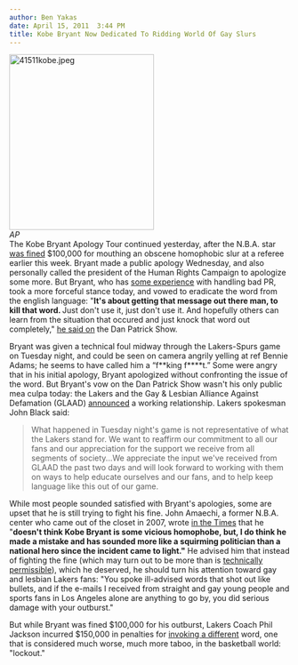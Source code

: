 ```yaml
---
author: Ben Yakas
date: April 15, 2011  3:44 PM
title: Kobe Bryant Now Dedicated To Ridding World Of Gay Slurs
---
```


<p><span class="mt-enclosure mt-enclosure-image" style="display: inline;"> </span></p><div class="image-left" style=" width:260px; "> <img alt="41511kobe.jpeg" src="https://web.archive.org/web/20110706143419im_/http://gothamist.com/attachments/byakas/41511kobe.jpeg" width="260" height="316"> <br> <i>AP</i></div> The Kobe Bryant Apology Tour continued yesterday, after the N.B.A. star <a href="https://web.archive.org/web/20110706143419/http://gothamist.com/2011/04/14/kobe_bryant_fined_100000_by_nba_for.php">was fined</a> $100,000 for mouthing an obscene homophobic slur at a referee earlier this week. Bryant made a public apology Wednesday, and also personally called the president of the Human Rights Campaign to apologize some more. But Bryant, who has <a href="https://web.archive.org/web/20110706143419/http://www.journalism.org/node/1664">some experience</a> with handling bad PR, took a more forceful stance today, and vowed to eradicate the word from the english language: &quot;<strong>It&apos;s about getting that message out there man, to kill that word. </strong>Just don&apos;t use it, just don&apos;t use it. And hopefully others can learn from the situation that occured and just knock that word out completely,&quot; <a href="https://web.archive.org/web/20110706143419/http://www.huffingtonpost.com/2011/04/15/kobe-bryant-kill-that-word_n_849776.html">he said on</a> the Dan Patrick Show.<p></p>

<p>Bryant was given a technical foul midway through the Lakers-Spurs game on Tuesday night, and could be seen on camera angrily yelling at ref Bennie Adams; he seems to have called him a &#x201C;f**king f****t.&#x201D; Some were angry that in his initial apology, Bryant apologized without confronting the issue of the word. But Bryant&apos;s vow on the Dan Patrick Show wasn&apos;t his only public mea culpa today: the Lakers and the Gay &amp; Lesbian Alliance Against Defamation (GLAAD) <a href="https://web.archive.org/web/20110706143419/http://sports.espn.go.com/los-angeles/nba/news/story?id=6361970&amp;campaign=rss&amp;source=ESPNHeadlines">announced</a> a working relationship. Lakers spokesman John Black said:</p>

<blockquote>What happened in Tuesday night&apos;s game is not representative of what the Lakers stand for. We want to reaffirm our commitment to all our fans and our appreciation for the support we receive from all segments of society...We appreciate the input we&apos;ve received from GLAAD the past two days and will look forward to working with them on ways to help educate ourselves and our fans, and to help keep language like this out of our game. </blockquote>

<p>While most people sounded satisfied with Bryant&apos;s apologies, some are upset that he is still trying to fight his fine. John Amaechi, a former N.B.A. center who came out of the closet in 2007, wrote <a href="https://web.archive.org/web/20110706143419/http://offthedribble.blogs.nytimes.com/2011/04/15/a-gay-former-player-responds-to-kobe-bryant/?partner=rss&amp;emc=rss">in the Times</a> that he &quot;<strong>doesn&apos;t think Kobe Bryant is some vicious homophobe, but, I do think he made a mistake and has sounded more like a squirming politician than a national hero since the incident came to light.&quot;</strong> He advised him that instead of fighting the fine (which may turn out to be more than is <a href="https://web.archive.org/web/20110706143419/http://www.slate.com/id/2291244/">technically permissible</a>), which he deserved, he should turn his attention toward gay and lesbian Lakers fans: &quot;You spoke ill-advised words that shot out like bullets, and if the e-mails I received from straight and gay young people and sports fans in Los Angeles alone are anything to go by, you did serious damage with your outburst.&quot;</p>

<p>But while Bryant was fined $100,000 for his outburst, Lakers Coach Phil Jackson incurred $150,000 in penalties for <a href="https://web.archive.org/web/20110706143419/http://www.cbsnews.com/8301-31751_162-20054050-10391697.html">invoking a different</a> word, one that is considered much worse, much more taboo, in the basketball world: &quot;lockout.&quot;</p>